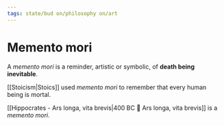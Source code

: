 ```yaml
---
tags: state/bud on/philosophy on/art
---
```


# Memento mori

A _memento mori_ is a reminder, artistic or symbolic, of **death being inevitable**.

[[Stoicism|Stoics]] used _memento mori_ to remember that every human being is mortal.

[[Hippocrates - Ars longa, vita brevis|400 BC 💬 Ars longa, vita brevis]] is a _memento mori_.